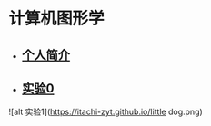 # 计算机图形学

* ## [个人简介]()  
 
* ## [实验0](https://itachi-zyt.github.io/demos/%E4%BB%BB%E5%8A%A1a.html)  
  
![alt 实验1](https://itachi-zyt.github.io/little dog.png)  


  
